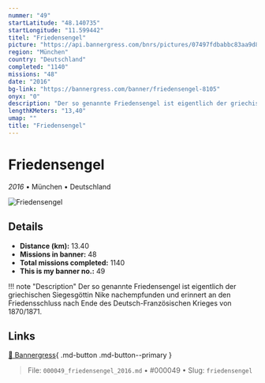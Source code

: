 ```yaml
---
nummer: "49"
startLatitude: "48.140735"
startLongitude: "11.599442"
titel: "Friedensengel"
picture: "https://api.bannergress.com/bnrs/pictures/07497fdbabbc83aa9d872aec006f5387"
region: "München"
country: "Deutschland"
completed: "1140"
missions: "48"
date: "2016"
bg-link: "https://bannergress.com/banner/friedensengel-8105"
onyx: "0"
description: "Der so genannte Friedensengel ist eigentlich der griechischen Siegesgöttin Nike nachempfunden und erinnert an den Friedensschluss nach Ende des Deutsch-Französischen Krieges von 1870/1871."
lengthKMeters: "13,40"
umap: ""
title: "Friedensengel"
---
```

# Friedensengel

*2016* • München • Deutschland

![Friedensengel](https://api.bannergress.com/bnrs/pictures/07497fdbabbc83aa9d872aec006f5387)

## Details
- **Distance (km):** 13.40
- **Missions in banner:** 48
- **Total missions completed:** 1140
- **This is my banner no.:** 49


!!! note "Description"
    Der so genannte Friedensengel ist eigentlich der griechischen Siegesgöttin Nike nachempfunden und erinnert an den Friedensschluss nach Ende des Deutsch-Französischen Krieges von 1870/1871.



## Links
[🔗 Bannergress](https://bannergress.com/banner/friedensengel-8105){ .md-button .md-button--primary }



> File: `000049_friedensengel_2016.md` • #000049 • Slug: `friedensengel`
